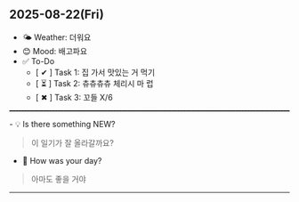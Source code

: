 ## 2025-08-22(Fri)

- 🌤 Weather: 더워요
- 😊 Mood: 배고파요
- ✅ To-Do
  - [ ✔ ] Task 1: 집 가서 맛있는 거 먹기
  - [ ⏳ ] Task 2: 츄츄츄츄 체리시 마 럽
  - [ ✖ ] Task 3: 꼬들 X/6
<hr style="border-top: 1px dashed #333;">
- 💡 Is there something NEW?

> 이 일기가 잘 올라갈까요?

- 📝 How was your day?

> 아마도 좋을 거야

---
